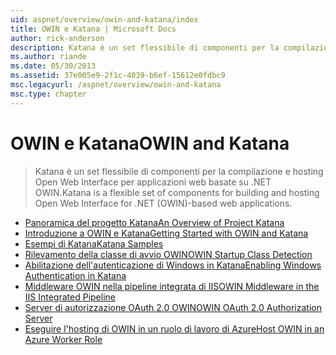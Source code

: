 ```yaml
---
uid: aspnet/overview/owin-and-katana/index
title: OWIN e Katana | Microsoft Docs
author: rick-anderson
description: Katana è un set flessibile di componenti per la compilazione e hosting Open Web Interface per applicazioni web basate su .NET OWIN.
ms.author: riande
ms.date: 05/30/2013
ms.assetid: 37e005e9-2f1c-4039-b6ef-15612e0fdbc9
msc.legacyurl: /aspnet/overview/owin-and-katana
msc.type: chapter
---
```

<a name="owin-and-katana"></a><span data-ttu-id="a9103-103">OWIN e Katana</span><span class="sxs-lookup"><span data-stu-id="a9103-103">OWIN and Katana</span></span>
====================
> <span data-ttu-id="a9103-104">Katana è un set flessibile di componenti per la compilazione e hosting Open Web Interface per applicazioni web basate su .NET OWIN.</span><span class="sxs-lookup"><span data-stu-id="a9103-104">Katana is a flexible set of components for building and hosting Open Web Interface for .NET (OWIN)-based web applications.</span></span>


- [<span data-ttu-id="a9103-105">Panoramica del progetto Katana</span><span class="sxs-lookup"><span data-stu-id="a9103-105">An Overview of Project Katana</span></span>](an-overview-of-project-katana.md)
- [<span data-ttu-id="a9103-106">Introduzione a OWIN e Katana</span><span class="sxs-lookup"><span data-stu-id="a9103-106">Getting Started with OWIN and Katana</span></span>](getting-started-with-owin-and-katana.md)
- [<span data-ttu-id="a9103-107">Esempi di Katana</span><span class="sxs-lookup"><span data-stu-id="a9103-107">Katana Samples</span></span>](katana-samples.md)
- [<span data-ttu-id="a9103-108">Rilevamento della classe di avvio OWIN</span><span class="sxs-lookup"><span data-stu-id="a9103-108">OWIN Startup Class Detection</span></span>](owin-startup-class-detection.md)
- [<span data-ttu-id="a9103-109">Abilitazione dell'autenticazione di Windows in Katana</span><span class="sxs-lookup"><span data-stu-id="a9103-109">Enabling Windows Authentication in Katana</span></span>](enabling-windows-authentication-in-katana.md)
- [<span data-ttu-id="a9103-110">Middleware OWIN nella pipeline integrata di IIS</span><span class="sxs-lookup"><span data-stu-id="a9103-110">OWIN Middleware in the IIS Integrated Pipeline</span></span>](owin-middleware-in-the-iis-integrated-pipeline.md)
- [<span data-ttu-id="a9103-111">Server di autorizzazione OAuth 2.0 OWIN</span><span class="sxs-lookup"><span data-stu-id="a9103-111">OWIN OAuth 2.0 Authorization Server</span></span>](owin-oauth-20-authorization-server.md)
- [<span data-ttu-id="a9103-112">Eseguire l'hosting di OWIN in un ruolo di lavoro di Azure</span><span class="sxs-lookup"><span data-stu-id="a9103-112">Host OWIN in an Azure Worker Role</span></span>](host-owin-in-an-azure-worker-role.md)
